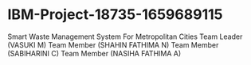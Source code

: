 # IBM-Project-18735-1659689115
Smart Waste Management System For Metropolitan Cities
Team Leader (VASUKI M)
Team Member (SHAHIN FATHIMA N)
Team Member (SABIHARINI C)
Team Member (NASIHA FATHIMA A)
